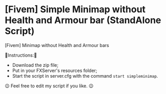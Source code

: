 # [Fivem] Simple Minimap without Health and Armour bar (StandAlone Script)
[Fivem] Minimap without Health and Armour bars

📜Instructions:📜

- Download the zip file;
- Put in your FXServer's resources folder;
- Start the script in server.cfg with the command ```start simpleminimap```.



😉 Feel free to edit my script if you like. 😉
